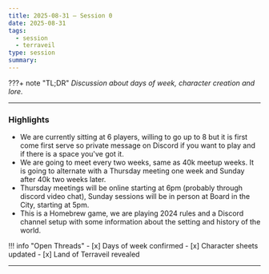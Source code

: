 ```yaml
---
title: 2025-08-31 – Session 0
date: 2025-08-31
tags:
  - session
  - terraveil
type: session
summary:
---
```


???+ note "TL;DR"
    _Discussion about days of week, character creation and lore._

---

### Highlights
 - We are currently sitting at 6 players, willing to go up to 8 but it is first come first serve so private message on Discord if you want to play and if there is a space you've got it.
- We are going to meet every two weeks, same as 40k meetup weeks. It is going to alternate with a Thursday meeting one week and Sunday after 40k two weeks later.
- Thursday meetings will be online starting at 6pm (probably through discord video chat), Sunday sessions will be in person at Board in the City, starting at 5pm.
- This is a Homebrew game, we are playing 2024 rules and a Discord channel setup with some information about the setting and history of the world.

!!! info "Open Threads"
    - [x] Days of week confirmed
    - [x] Character sheets updated
    - [x] Land of Terraveil revealed 

---


